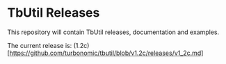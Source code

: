# TbUtil Releases

This repository will contain TbUtil releases, documentation and examples.

The current release is: (1.2c)[https://github.com/turbonomic/tbutil/blob/v1.2c/releases/v1_2c.md]
